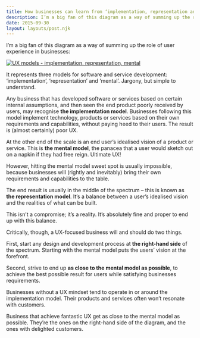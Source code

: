 ```yaml
---
title: How businesses can learn from ‘implementation, representation and mental’ models
description: I’m a big fan of this diagram as a way of summing up the role of user experience in businesses...
date: 2015-09-30
layout: layouts/post.njk
---
```


I’m a big fan of this diagram as a way of summing up the role of user experience in businesses:

[![UX models - implementation, representation, mental](http://www.tomhiskey.co.uk/wp-content/uploads/2015/09/UX-models-TPH-2015-09-231-720x391.png)](http://www.tomhiskey.co.uk/wp-content/uploads/2015/09/UX-models-TPH-2015-09-231.png)

It represents three models for software and service development: ‘implementation’, ‘representation’ and ‘mental’. Jargony, but simple to understand.

Any business that has developed software or services based on certain internal assumptions, and then seen the end product poorly received by users, may recognise **the implementation model**. Businesses following this model implement technology, products or services based on their own requirements and capabilities, without paying heed to their users. The result is (almost certainly) poor UX.

At the other end of the scale is an end user’s idealised vision of a product or service. This is **the mental model**, the panacea that a user would sketch out on a napkin if they had free reign. Ultimate UX!

However, hitting the mental model sweet spot is usually impossible, because businesses will (rightly and inevitably) bring their own requirements and capabilities to the table.

The end result is usually in the middle of the spectrum – this is known as **the representation model**. It’s a balance between a user’s idealised vision and the realities of what can be built.

This isn’t a compromise; it’s a reality. It’s absolutely fine and proper to end up with this balance.

Critically, though, a UX-focused business will and should do two things.

First, start any design and development process at **the right-hand side** of the spectrum. Starting with the mental model puts the users’ vision at the forefront.

Second, strive to end up **as close to the mental model as possible**, to achieve the best possible result for users while satisfying businesses requirements.

Businesses without a UX mindset tend to operate in or around the implementation model. Their products and services often won’t resonate with customers.

Business that achieve fantastic UX get as close to the mental model as possible. They’re the ones on the right-hand side of the diagram, and the ones with delighted customers.